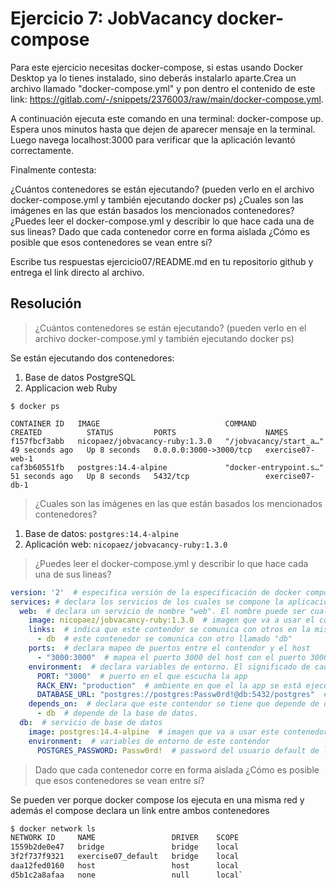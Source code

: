 # Ejercicio 7: JobVacancy docker-compose
Para este ejercicio necesitas docker-compose, si estas usando Docker Desktop ya lo tienes instalado, sino deberás instalarlo aparte.Crea un archivo llamado "docker-compose.yml" y pon dentro el contenido de este link: https://gitlab.com/-/snippets/2376003/raw/main/docker-compose.yml.

A continuación ejecuta este comando en una terminal: docker-compose up.
Espera unos minutos hasta que dejen de aparecer mensaje en la terminal. Luego navega localhost:3000 para verificar que la aplicación levantó correctamente.

Finalmente contesta:

¿Cuántos contenedores se están ejecutando? (pueden verlo en el archivo docker-compose.yml y también ejecutando docker ps)
¿Cuales son las imágenes en las que están basados los mencionados contenedores?
¿Puedes leer el docker-compose.yml y describir lo que hace cada una de sus lineas?
Dado que cada contenedor corre en forma aislada ¿Cómo es posible que esos contenedores se vean entre sí?


Escribe tus respuestas ejercicio07/README.md en tu repositorio github y entrega el link directo al archivo.

## Resolución

> ¿Cuántos contenedores se están ejecutando? (pueden verlo en el archivo docker-compose.yml y también ejecutando docker ps)

Se están ejecutando dos contenedores:
1. Base de datos PostgreSQL
2. Applicacion web Ruby

````
$ docker ps

CONTAINER ID   IMAGE                            COMMAND                  CREATED          STATUS         PORTS                    NAMES
f157fbcf3abb   nicopaez/jobvacancy-ruby:1.3.0   "/jobvacancy/start_a…"   49 seconds ago   Up 8 seconds   0.0.0.0:3000->3000/tcp   exercise07-web-1
caf3b60551fb   postgres:14.4-alpine             "docker-entrypoint.s…"   51 seconds ago   Up 8 seconds   5432/tcp                 exercise07-db-1
````

> ¿Cuales son las imágenes en las que están basados los mencionados contenedores?

1. Base de datos: `postgres:14.4-alpine`
2. Aplicación web: `nicopaez/jobvacancy-ruby:1.3.0`

> ¿Puedes leer el docker-compose.yml y describir lo que hace cada una de sus lineas?

```yaml
version: '2'  # especifica versión de la especificación de docker compose. 2 en este caso
services: # declara los servicios de los cuales se compone la aplicación
  web:  # declara un servicio de nombre "web". El nombre puede ser cualquier cosa que sirva para identificar qué hace el contendor
    image: nicopaez/jobvacancy-ruby:1.3.0  # imagen que va a usar el contenedor
    links:  # indica que este contendor se comunica con otros en la misma red. Sin esto es probable que los contenedores no se vean porque están aislados.
      - db  # este contenedor se comunica con otro llamado "db"
    ports:  # declara mapeo de puertos entre el contendor y el host
      - "3000:3000"  # mapea el puerto 3000 del host con el puerto 3000 del contenedor
    environment:  # declara variables de entorno. El significado de cada variable de entorno puede variar de contendor en contenedor
      PORT: "3000"  # puerto en el que escucha la app
      RACK_ENV: "production"  # ambiente en que el la app se está ejecutando
      DATABASE_URL: "postgres://postgres:Passw0rd!@db:5432/postgres"  # configuracion de la base de datos.
    depends_on:  # declara que este contendor se tiene que depende de otros. Se va a ejecutar despues que estos contenedores estén listos
      - db  # depende de la base de datos.
  db:  # servicio de base de datos
    image: postgres:14.4-alpine  # imagen que va a usar este contenedor 
    environment:  # variables de entorno de este contendor
      POSTGRES_PASSWORD: Passw0rd!  # password del usuario default de la base de datos. Solo se usa cuando se crea la base de datos. Si se cambia este valor, no se va a migrar automaticamente.
```

> Dado que cada contenedor corre en forma aislada ¿Cómo es posible que esos contenedores se vean entre sí?

Se pueden ver porque docker compose los ejecuta en una misma red y además el compose declara un link entre ambos contenedores

```sh
$ docker network ls 
NETWORK ID     NAME                 DRIVER    SCOPE
1559b2de0e47   bridge               bridge    local
3f2f737f9321   exercise07_default   bridge    local
daa12fed0160   host                 host      local
d5b1c2a8afaa   none                 null      local`
````
